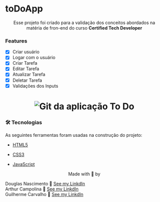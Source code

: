 # toDoApp

<p align="center">Esse projeto foi criado para a validação dos conceitos abordados na matéria de fron-end do curso <b>Certified Tech Developer</b></p>

### Features
- [x] Criar usuário
- [x] Logar com o usuário
- [x] Criar Tarefa
- [x] Editar Tarefa
- [x] Atualizar Tarefa
- [x] Deletar Tarefa
- [x] Validações dos Inputs

<h1 align="center">
    <img alt="Git da aplicação To Do" title="To Do" src="./assets/toDoApp.gif">
</h1>

### 🛠 Tecnologias

As seguintes ferramentas foram usadas na construção do projeto:

- [HTML5](https://developer.mozilla.org/pt-BR/docs/Web/HTML?msclkid=7080bfe3c66211eca364300f45723704)

- [CSS3](https://developer.mozilla.org/pt-BR/docs/Web/CSS?msclkid=6bde8020c66211ecb8d43663c6c4c0f3)

- [JavaScript](https://developer.mozilla.org/pt-BR/docs/Web/JavaScript?msclkid=826fa765c66211ec95f90471a17271d2)

<p align="center">Made with 💜 by </p>

Douglas Nascimento 🚀 [See my LinkdIn](https://www.linkedin.com/in/douglas-silva-nascimento)</br>
Arthur Campolina 🚀 [See my LinkdIn](https://www.linkedin.com/in/arthur-campolina)</br>
Guilherme Carvalho 🚀 [See my LinkdIn](https://www.linkedin.com/mwlite/in/guilhermejump)
